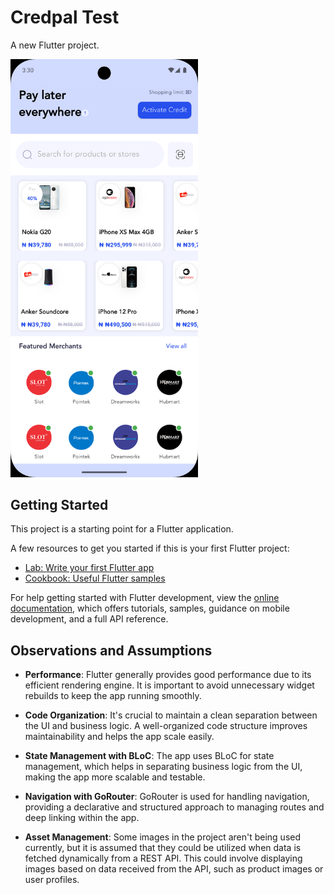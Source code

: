 # Credpal Test

A new Flutter project.

<img src="assets/screenshots/screenshot.png" alt="App Screenshot" width="300"/>

## Getting Started

This project is a starting point for a Flutter application.

A few resources to get you started if this is your first Flutter project:

- [Lab: Write your first Flutter app](https://docs.flutter.dev/get-started/codelab)
- [Cookbook: Useful Flutter samples](https://docs.flutter.dev/cookbook)

For help getting started with Flutter development, view the [online documentation](https://docs.flutter.dev/), which offers tutorials, samples, guidance on mobile development, and a full API reference.

## Observations and Assumptions

- **Performance**: Flutter generally provides good performance due to its efficient rendering engine. It is important to avoid unnecessary widget rebuilds to keep the app running smoothly.

- **Code Organization**: It's crucial to maintain a clean separation between the UI and business logic. A well-organized code structure improves maintainability and helps the app scale easily.

- **State Management with BLoC**: The app uses BLoC for state management, which helps in separating business logic from the UI, making the app more scalable and testable.

- **Navigation with GoRouter**: GoRouter is used for handling navigation, providing a declarative and structured approach to managing routes and deep linking within the app.

- **Asset Management**: Some images in the project aren't being used currently, but it is assumed that they could be utilized when data is fetched dynamically from a REST API. This could involve displaying images based on data received from the API, such as product images or user profiles.
